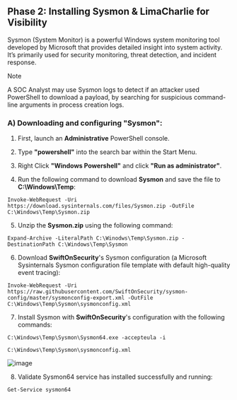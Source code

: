## Phase 2: Installing Sysmon & LimaCharlie for Visibility

Sysmon (System Monitor) is a powerful Windows system monitoring tool developed by Microsoft that provides detailed insight into system activity. It’s primarily used for security monitoring, threat detection, and incident response.

> [!NOTE]
> A SOC Analyst may use Sysmon logs to detect if an attacker used PowerShell to download a payload, by searching for suspicious command-line arguments in process creation logs.

### A) Downloading and configuring **"Sysmon"**:

1. First, launch an **Administrative** PowerShell console.

2. Type **"powershell"** into the search bar within the Start Menu.

3. Right Click **"Windows Powershell"** and click **"Run as administrator"**.

4. Run the following command to download **Sysmon** and save the file to **C:\Windows\Temp**:

````
Invoke-WebRequest -Uri https://download.sysinternals.com/files/Sysmon.zip -OutFile C:\Windows\Temp\Sysmon.zip
````

5. Unzip the **Sysmon.zip** using the following command:

````
Expand-Archive -LiteralPath C:\Winodws\Temp\Sysmon.zip -DestinationPath C:\Windows\Temp\Sysmon
````

6. Download **SwiftOnSecurity**'s Sysmon configuration (a Microsoft Sysinternals Sysmon configuration file template with default high-quality event tracing):

````
Invoke-WebRequest -Uri https://raw.githubusercontent.com/SwiftOnSecurity/sysmon-config/master/sysmonconfig-export.xml -OutFile C:\Windows\Temp\Sysmon\sysmonconfig.xml
````

7. Install Sysmon with **SwiftOnSecurity**'s configuration with the following commands:

````
C:\Windows\Temp\Sysmon\Sysmon64.exe -accepteula -i
````
````
C:\Windows\Temp\Sysmon\sysmonconfig.xml
````
![image](https://github.com/user-attachments/assets/3cf23d9d-9f3e-4011-8e19-df5b7bf6c76f)


8. Validate Sysmon64 service has installed successfully and running:

````
Get-Service sysmon64
````

